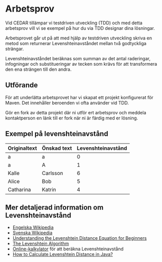 # Arbetsprov
Vid CEDAR tillämpar vi testdriven utveckling (TDD) och med detta arbetsprov vill vi se exempel på hur du via TDD designar dina lösningar.

Arbetsprovet går ut på att med hjälp av testdriven utveckling skriva en metod som returnerar Levenshteinavståndet mellan två godtyckliga strängar.

Levenshteinavståndet beräknas som summan av det antal raderingar, infogningar och substitueringar av tecken som krävs för att transformera den ena strängen till den andra.

## Utförande
För att underlätta arbetsprovet har vi skapat ett projekt konfigurerat för Maven. Det innehåller beroenden vi ofta använder vid TDD.

Gör en fork av detta projekt där ni utför ert arbetsprov och meddela kontaktperson en länk till er fork när ni är färdig med er lösning.

## Exempel på levenshteinavstånd
| Originaltext | Önskad text | Levenshteinavstånd |
|--------------|-------------|--------------------|
| a            | a           | 0                  |
| a            | A           | 1                  |
| Kalle        | Carlsson    | 6                  |
| Alice        | Bob         | 5                  |
| Catharina    | Katrin      | 4                  |

## Mer detaljerad information om Levenshteinavstånd

* [Engelska Wikipedia](https://en.wikipedia.org/wiki/Levenshtein_distance)
* [Svenska Wikipedia](https://sv.wikipedia.org/wiki/Levenshteinavst%C3%A5nd)
* [Understanding the Levenshtein Distance Equation for Beginners](https://medium.com/@ethannam/understanding-the-levenshtein-distance-equation-for-beginners-c4285a5604f0)
* [The Levenshtein Algorithm](https://www.cuelogic.com/blog/the-levenshtein-algorithm)
* [Online-kalkylator](https://planetcalc.com/1721/) för att beräkna Levenshteinavstånd
* [How to Calculate Levenshtein Distance in Java?](https://www.baeldung.com/java-levenshtein-distance)
